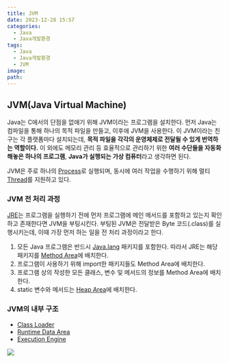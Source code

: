 ```yaml
---
title: JVM
date: 2023-12-28 15:57
categories:
  - Java
  - Java개발환경
tags:
  - Java
  - Java개발환경
  - JVM
image: 
path:
---
```


## JVM(Java Virtual Machine)
Java는 C에서의 단점을 없애기 위해 JVM이라는 프로그램을 설치한다. 먼저 Java는 컴파일을 통해 하나의 목적 파일을 만들고, 이후에 JVM을 사용한다. 이 JVM이라는 친구는 각 플랫폼마다 설치되는데, **목적 파일을 각각의 운영체제로 전달될 수 있게 번역하는 역할이다.** 이 외에도 메모리 관리 등 효율적으로 관리하기 위한 **여러 수단들을 자동화해놓은 하나의 프로그램**, **Java가 실행되는 가상 컴퓨터**라고 생각하면 된다.

JVM은 주로 하나의 [Process](https://sonjh919.github.io/posts/Process)로 실행되며, 동시에 여러 작업을 수행하기 위해 멀티 [Thread](https://sonjh919.github.io/posts/Thread)를 지원하고 있다.

### JVM 전 처리 과정
[JRE](https://sonjh919.github.io/posts/JRE)는 프로그램을 실행하기 전에 먼저 프로그램에 메인 메서드를 포함하고 있는지 확인하고 존재한다면 JVM을 부팅시킨다. 부팅된 JVM은 전달받은 Byte 코드(.class)를 실행시키는데, 이때 가장 먼저 하는 일을 전 처리 과정이라고 한다.

1. 모든 Java 프로그램은 반드시 [Java.lang](https://sonjh919.github.io/posts/Java.lang) 패키지를 포함한다. 따라서 JRE는 해당 패키지를 [Method Area](https://sonjh919.github.io/posts/Method-Area)에 배치한다.
2. 프로그램이 사용하기 위해 import한 패키지들도 Method Area에 배치한다.
3. 프로그램 상의 작성한 모든 클래스, 변수 및 메서드의 정보를 Method Area에 배치한다.
4. static 변수와 메서드는 [Heap Area](https://sonjh919.github.io/posts/Heap-Area)에 배치한다.

### JVM의 내부 구조
+ [Class Loader](https://sonjh919.github.io/posts/Class-Loader)
+ [Runtime Data Area](https://sonjh919.github.io/posts/Runtime-Data-Area)
+ [Execution Engine](https://sonjh919.github.io/posts/Execution-Engine)

![](/assets/img/IMG/TIL/JVM.png)

